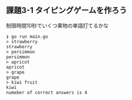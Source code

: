 ## 課題3-1 タイピングゲームを作ろう
制限時間10秒でいくつ果物の単語打てるかな

```
❯ go run main.go
> strawberry
strawberry
> persimmon
persimmon
> apricot
apricot
> grape
grape
> kiwi fruit
kiwi
numeber of correct answers is 4
```
